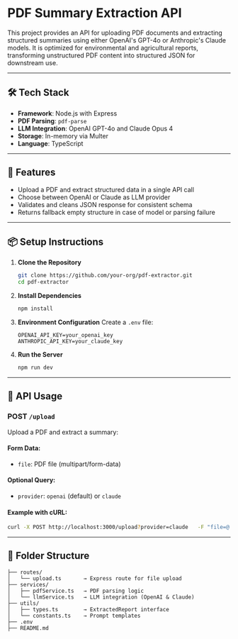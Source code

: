 # PDF Summary Extraction API

This project provides an API for uploading PDF documents and extracting structured summaries using either OpenAI's GPT-4o or Anthropic's Claude models. It is optimized for environmental and agricultural reports, transforming unstructured PDF content into structured JSON for downstream use.

---

## 🛠️ Tech Stack

- **Framework**: Node.js with Express
- **PDF Parsing**: `pdf-parse`
- **LLM Integration**: OpenAI GPT-4o and Claude Opus 4
- **Storage**: In-memory via Multer
- **Language**: TypeScript

---

## 🚀 Features

- Upload a PDF and extract structured data in a single API call
- Choose between OpenAI or Claude as LLM provider
- Validates and cleans JSON response for consistent schema
- Returns fallback empty structure in case of model or parsing failure

---

## 📦 Setup Instructions

1. **Clone the Repository**
   ```bash
   git clone https://github.com/your-org/pdf-extractor.git
   cd pdf-extractor
   ```

2. **Install Dependencies**
   ```bash
   npm install
   ```

3. **Environment Configuration**
   Create a `.env` file:
   ```
   OPENAI_API_KEY=your_openai_key
   ANTHROPIC_API_KEY=your_claude_key
   ```

4. **Run the Server**
   ```bash
   npm run dev
   ```

---

## 🧪 API Usage

### POST `/upload`

Upload a PDF and extract a summary:

#### Form Data:
- `file`: PDF file (multipart/form-data)

#### Optional Query:
- `provider`: `openai` (default) or `claude`

#### Example with cURL:
```bash
curl -X POST http://localhost:3000/upload?provider=claude   -F "file=@./sample.pdf"
```

---

## 📁 Folder Structure

```
├── routes/
│   └── upload.ts       → Express route for file upload
├── services/
│   ├── pdfService.ts   → PDF parsing logic
│   └── llmService.ts   → LLM integration (OpenAI & Claude)
├── utils/
│   ├── types.ts        → ExtractedReport interface
│   └── constants.ts    → Prompt templates
├── .env
├── README.md
```
